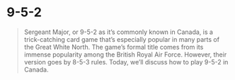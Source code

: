 # 9-5-2

> Sergeant Major, or 9-5-2 as it’s commonly known in Canada, is a trick-catching card game that’s especially popular in many parts of the Great White North. The game’s formal title comes from its immense popularity among the British Royal Air Force. However, their version goes by 8-5-3 rules. Today, we’ll discuss how to play 9-5-2 in Canada.